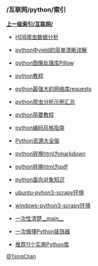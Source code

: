 ### /互联网/python/索引


**[上一级索引/互联网/](/互联网/)**

- [HDB爬虫数据分析](/互联网/python/HDB爬虫数据分析)

- [python中yield的简单清晰详解](/互联网/python/python中yield的简单清晰详解)

- [python图像处理库Pillow](/互联网/python/python图像处理库Pillow)

- [python教程](/互联网/python/python教程)

- [python最强大的网络库requests](/互联网/python/python最强大的网络库requests)

- [python爬虫分析示例汇总](/互联网/python/python爬虫分析示例汇总)

- [python简要教程](/互联网/python/python简要教程)

- [python编码风格指南](/互联网/python/python编码风格指南)

- [Python资源大全版](/互联网/python/Python资源大全版)

- [python转换html为markdown](/互联网/python/python转换html为markdown)

- [python转换html为pdf](/互联网/python/python转换html为pdf)

- [python面向对象知识](/互联网/python/python面向对象知识)

- [ubuntu-pyhon3-scrapy环境](/互联网/python/ubuntu-pyhon3-scrapy环境)

- [windows-python3-scrapy环境](/互联网/python/windows-python3-scrapy环境)

- [一次性清楚__main__](/互联网/python/一次性清楚__main__)

- [一次搞懂Python装饰器](/互联网/python/一次搞懂Python装饰器)

- [推荐11个实用Python库](/互联网/python/推荐11个实用Python库)


<font size=2 color='grey'> [@TsingChan](https://github.com/tsingchan) </font>

